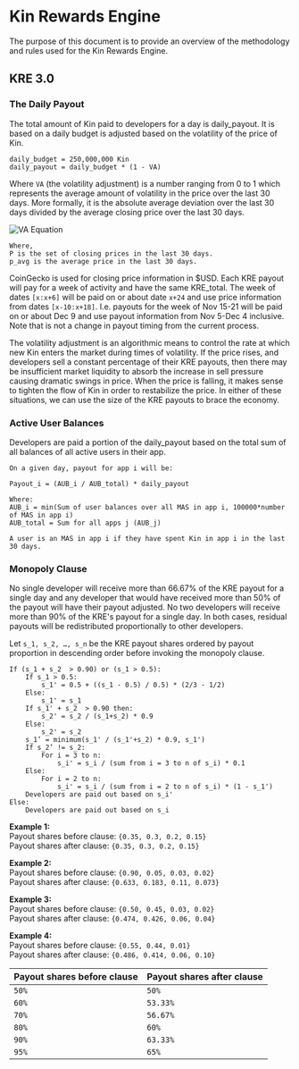 # Kin Rewards Engine 

The purpose of this document is to provide an overview of the methodology and rules used for the Kin Rewards Engine.

## KRE 3.0

### The Daily Payout 
The total amount of Kin paid to developers for a day is daily_payout. It is based on a daily budget is adjusted based on the volatility of the price of Kin.

```
daily_budget = 250,000,000 Kin
daily_payout = daily_budget * (1 - VA)
```
Where `VA` (the volatility adjustment) is a number ranging from 0 to 1 which represents the average amount of volatility in the price over the last 30 days.
More formally, it is the absolute average deviation over the last 30 days divided by the average closing price over the last 30 days.

![VA Equation](https://i.imgur.com/E9TotU3.jpg)
```
Where,
P is the set of closing prices in the last 30 days.
p_avg is the average price in the last 30 days.
```

CoinGecko is used for closing price information in $USD. Each KRE payout will pay for a week of activity and have the same KRE_total. The week of dates `[x:x+6]` will be paid on or about date `x+24` and use price information from dates `[x-10:x+18]`. I.e. payouts for the week of Nov 15-21 will be paid on or about Dec 9 and use payout information from Nov 5-Dec 4 inclusive. Note that is not a change in payout timing from the current process.

The volatility adjustment is an algorithmic means to control the rate at which new Kin enters the market during times of volatility. If the price rises, and developers sell a constant percentage of their KRE payouts, then there may be insufficient market liquidity to absorb the increase in sell pressure causing dramatic swings in price. When the price is falling, it makes sense to tighten the flow of Kin in order to restabilize the price. In either of these situations, we can use the size of the KRE payouts to brace the economy.

### Active User Balances

Developers are paid a portion of the daily_payout based on the total sum of all balances of all active users in their app.
```
On a given day, payout for app i will be:

Payout_i = (AUB_i / AUB_total) * daily_payout

Where:
AUB_i = min(Sum of user balances over all MAS in app i, 100000*number of MAS in app i)
AUB_total = Sum for all apps j (AUB_j)

A user is an MAS in app i if they have spent Kin in app i in the last 30 days.
```

### Monopoly Clause 

No single developer will receive more than 66.67% of the KRE payout for a single day and any developer that would have received more than 50% of the payout will have their payout adjusted.
No two developers will receive more than 90% of the KRE's payout for a single day.
In both cases, residual payouts will be redistributed proportionally to other developers.

Let `s_1, s_2, …, s_n` be the KRE payout shares ordered by payout proportion in descending order before invoking the monopoly clause.
```
If (s_1 + s_2  > 0.90) or (s_1 > 0.5):
    If s_1 > 0.5:
        s_1' = 0.5 + ((s_1 - 0.5) / 0.5) * (2/3 - 1/2)
    Else:
        s_1' = s_1
    If s_1' + s_2  > 0.90 then:
        s_2' = s_2 / (s_1+s_2) * 0.9
    Else:
    	s_2' = s_2
    s_1’ = minimum(s_1' / (s_1'+s_2) * 0.9, s_1')
    If s_2’ != s_2:
        For i = 3 to n:
            s_i' = s_i / (sum from i = 3 to n of s_i) * 0.1
    Else:
        For i = 2 to n:
            s_i' = s_i / (sum from i = 2 to n of s_i) * (1 - s_1')
	Developers are paid out based on s_i'
Else:
	Developers are paid out based on s_i
 ```

**Example 1:**  
Payout shares before clause: `{0.35, 0.3, 0.2, 0.15}`  
Payout shares after clause: `{0.35, 0.3, 0.2, 0.15}`  

**Example 2:**  
Payout shares before clause: `{0.90, 0.05, 0.03, 0.02}`  
Payout shares after clause: `{0.633, 0.183, 0.11, 0.073}`  

**Example 3:**  
Payout shares before clause: `{0.50, 0.45, 0.03, 0.02}`  
Payout shares after clause: `{0.474, 0.426, 0.06, 0.04}`  

**Example 4:**  
Payout shares before clause: `{0.55, 0.44, 0.01}`  
Payout shares after clause: `{0.486, 0.414, 0.06, 0.10}`

Payout shares before clause | Payout shares after clause
--------------------------- | --------------------------
`50%` | `50%`
`60%` | `53.33%`
`70%` | `56.67%`
`80%` | `60%`
`90%` | `63.33%`
`95%` | `65%`

